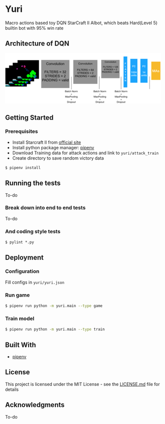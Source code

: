 # Yuri

Macro actions based toy DQN StarCraft II AIbot, which beats Hard(Level 5) builtin bot with 95% win rate 

## Architecture of DQN 

![](./images/yuri-arc.png)

## Getting Started

### Prerequisites

* Install Starcraft II from [official site](https://starcraft2.com/en-us/legacy-of-the-void/)
* Install python package manager: [pipenv](https://github.com/pypa/pipenv)
* Download Training data for attack actions and link to `yuri/attack_train`
* Create directory to save random victory data

```sh
$ pipenv install
```

## Running the tests

To-do

### Break down into end to end tests

To-do

### And coding style tests

```
$ pylint *.py
```

## Deployment

### Configuration

Fill configs in `yuri/yuri.json`

### Run game

```sh
$ pipenv run python -m yuri.main --type game 
```

### Train model

```sh
$ pipenv run python -m yuri.main --type train
```

## Built With

* [pipenv](https://github.com/pypa/pipenv)

## License

This project is licensed under the MIT License - see the [LICENSE.md](LICENSE) file for details

## Acknowledgments

To-do
